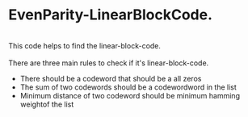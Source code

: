 # EvenParity-LinearBlockCode.
<br>This code helps to find the linear-block-code.</br>
<br>There are three main rules to check if it's linear-block-code.</br>
<ul>
  <li>There should be a codeword that should be a all zeros</li>
  <li>The sum of two codewords should be a codewordword in the list</li>
  <li>Minimum distance of two codeword should be minimum hamming weightof the list</li>
</ul>
